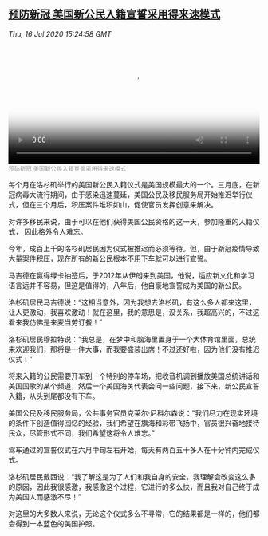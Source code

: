<!--1594937483000-->
[预防新冠 美国新公民入籍宣誓采用得来速模式](https://www.voachinese.com/a/new-us-citizens-sworn-in-atla-drive-through-20200707/5493193.html)
------

<div><i>Thu, 16 Jul 2020 15:24:58 GMT</i></div><video poster="https://images.weserv.nl?url=gdb.voanews.com/73d581a3-97de-411f-9318-a261cfc9ca90_tv_r1_s_w900.jpg" src="https://av.voanews.com/Videoroot/Pangeavideo/2020/07/7/73/73d581a3-97de-411f-9318-a261cfc9ca90_240p.mp4" style="width:100%" controls></video><div><small style="color: #999;">预防新冠 美国新公民入籍宣誓采用得来速模式</small></div><p>每个月在洛杉矶举行的美国新公民入籍仪式是美国规模最大的一个。三月底，在新冠病毒大流行期间，由于感染迅速蔓延，美国公民及移民服务局开始推迟举行仪式，但在三个月后，积压案件堆积如山，促使官员发挥创意来解决。</p><p>对许多移民来说，由于可以在他们获得美国公民资格的这一天，参加隆重的入籍仪式， 因此格外令人难忘。</p><p>今年，成百上千的洛杉矶居民因为仪式被推迟而必须等待。但，由于新冠疫情导致大量案件积压，现在所有的新公民根本不用下车就可以进行宣誓。</p><p>马吉德在赢得绿卡抽签后，于2012年从伊朗来到美国，他说，适应新文化和学习语言远并不容易，但这是值得的，八年后，他自豪地宣誓成为美国的新公民。</p><p>洛杉矶居民马吉德说：“这相当意外，因为我想去洛杉矶，有这么多人都来这里，让人更激动，我喜欢激动！就在这里，我的意思是，没关系，我超高兴的，不过这看来我仿佛是来麦当劳订餐！”</p><p>洛杉矶居民穆拉特说：“我总是，在梦中和脑海里置身于一个大体育馆里面，总统来欢迎我们，那将是一件大事，而我要盛装出席！不过还好啦，因为他们没有推迟仪式！”</p><p>将来入籍的公民需要开车到一个特别的停车场，把收音机调到播放美国总统讲话和美国国歌的某个频道，然后一个美国海关代表会问一些问题，接下来，新公民宣誓入籍，从头到尾都没有下车。</p><p>美国公民及移民服务局，公共事务官员克莱尔·尼科尔森说：“我们尽力在现实环境的条件下创造值得回忆的经验，我们希望在旗海和彩带飞扬中，官员很兴奋地接待民众，尽管形式不同，我们希望这将令人难忘。”</p><p>驾车通过的宣誓仪式在六月中旬左右开始，每天有两百五十多人在十分钟内完成仪式。</p><p>洛杉矶居民戴西说：“我了解这是为了人们和我自身的安全，我理解会改变这么多的原因，因此我很感激，我感激这个过程，它进行的多么快，而且我对自己终于成为美国人而感激不尽！”</p><p>对这里的大多数人来说，无论这个仪式多么不寻常，它的结果都是一样的，他们都会得到一本蓝色的美国护照。</p>

